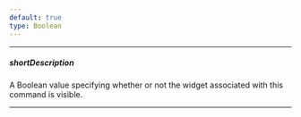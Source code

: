 ```yaml
---
default: true
type: Boolean
---
```

---
##### shortDescription
A Boolean value specifying whether or not the widget associated with this command is visible.

---
